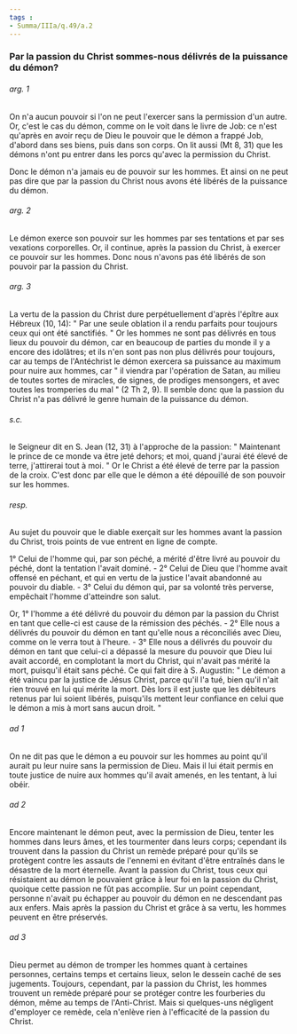 ```yaml
---
tags : 
- Summa/IIIa/q.49/a.2
---
```


### Par la passion du Christ sommes-nous délivrés de la puissance du démon?

###### arg. 1
On n'a aucun pouvoir si l'on ne peut l'exercer sans la permission d'un autre. Or, c'est le cas du démon, comme on le voit dans le livre de Job: ce n'est qu'après en avoir reçu de Dieu le pouvoir que le démon a frappé Job, d'abord dans ses biens, puis dans son corps. On lit aussi (Mt 8, 31) que les démons n'ont pu entrer dans les porcs qu'avec la permission du Christ. 

Donc le démon n'a jamais eu de pouvoir sur les hommes. Et ainsi on ne peut pas dire que par la passion du Christ nous avons été libérés de la puissance du démon. 

###### arg. 2
Le démon exerce son pouvoir sur les hommes par ses tentations et par ses vexations corporelles. Or, il continue, après la passion du Christ, à exercer ce pouvoir sur les hommes. Donc nous n'avons pas été libérés de son pouvoir par la passion du Christ. 

###### arg. 3
La vertu de la passion du Christ dure perpétuellement d'après l'épître aux Hébreux (10, 14): " Par une seule oblation il a rendu parfaits pour toujours ceux qui ont été sanctifiés. " Or les hommes ne sont pas délivrés en tous lieux du pouvoir du démon, car en beaucoup de parties du monde il y a encore des idolâtres; et ils n'en sont pas non plus délivrés pour toujours, car au temps de l'Antéchrist le démon exercera sa puissance au maximum pour nuire aux hommes, car " il viendra par l'opération de Satan, au milieu de toutes sortes de miracles, de signes, de prodiges mensongers, et avec toutes les tromperies du mal " (2 Th 2, 9). Il semble donc que la passion du Christ n'a pas délivré le genre humain de la puissance du démon. 

###### s.c.
le Seigneur dit en S. Jean (12, 31) à l'approche de la passion: " Maintenant le prince de ce monde va être jeté dehors; et moi, quand j'aurai été élevé de terre, j'attirerai tout à moi. " Or le Christ a été élevé de terre par la passion de la croix. C'est donc par elle que le démon a été dépouillé de son pouvoir sur les hommes. 

###### resp.
Au sujet du pouvoir que le diable exerçait sur les hommes avant la passion du Christ, trois points de vue entrent en ligne de compte. 

1° Celui de l'homme qui, par son péché, a mérité d'être livré au pouvoir du péché, dont la tentation l'avait dominé. - 2° Celui de Dieu que l'homme avait offensé en péchant, et qui en vertu de la justice l'avait abandonné au pouvoir du diable. - 3° Celui du démon qui, par sa volonté très perverse, empêchait l'homme d'atteindre son salut. 

Or, 1° l'homme a été délivré du pouvoir du démon par la passion du Christ en tant que celle-ci est cause de la rémission des péchés. - 2° Elle nous a délivrés du pouvoir du démon en tant qu'elle nous a réconciliés avec Dieu, comme on le verra tout à l'heure. - 3° Elle nous a délivrés du pouvoir du démon en tant que celui-ci a dépassé la mesure du pouvoir que Dieu lui avait accordé, en complotant la mort du Christ, qui n'avait pas mérité la mort, puisqu'il était sans péché. Ce qui fait dire à S. Augustin: " Le démon a été vaincu par la justice de Jésus Christ, parce qu'il l'a tué, bien qu'il n'ait rien trouvé en lui qui mérite la mort. Dès lors il est juste que les débiteurs retenus par lui soient libérés, puisqu'ils mettent leur confiance en celui que le démon a mis à mort sans aucun droit. " 

###### ad 1
On ne dit pas que le démon a eu pouvoir sur les hommes au point qu'il aurait pu leur nuire sans la permission de Dieu. Mais il lui était permis en toute justice de nuire aux hommes qu'il avait amenés, en les tentant, à lui obéir. 

###### ad 2
Encore maintenant le démon peut, avec la permission de Dieu, tenter les hommes dans leurs âmes, et les tourmenter dans leurs corps; cependant ils trouvent dans la passion du Christ un remède préparé pour qu'ils se protègent contre les assauts de l'ennemi en évitant d'être entraînés dans le désastre de la mort éternelle. Avant la passion du Christ, tous ceux qui résistaient au démon le pouvaient grâce à leur foi en la passion du Christ, quoique cette passion ne fût pas accomplie. Sur un point cependant, personne n'avait pu échapper au pouvoir du démon en ne descendant pas aux enfers. Mais après la passion du Christ et grâce à sa vertu, les hommes peuvent en être préservés. 

###### ad 3
Dieu permet au démon de tromper les hommes quant à certaines personnes, certains temps et certains lieux, selon le dessein caché de ses jugements. Toujours, cependant, par la passion du Christ, les hommes trouvent un remède préparé pour se protéger contre les fourberies du démon, même au temps de l'Anti-Christ. Mais si quelques-uns négligent d'employer ce remède, cela n'enlève rien à l'efficacité de la passion du Christ. 

